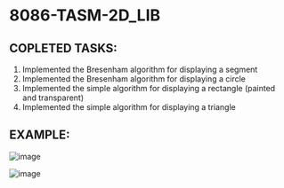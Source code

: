 # 8086-TASM-2D_LIB

COPLETED TASKS:
---------------

1. Implemented the Bresenham algorithm for displaying a segment
2. Implemented the Bresenham algorithm for displaying a circle
3. Implemented the simple algorithm for displaying a rectangle (painted and transparent)
4. Implemented the simple algorithm for displaying a triangle

EXAMPLE:
--------

![image](https://user-images.githubusercontent.com/108875469/178154498-e522a74d-c252-4c2b-8bed-b678ce88331d.png)

![image](https://user-images.githubusercontent.com/108875469/178046821-6ea9395c-146f-4eab-a884-87d5f0c7d975.png)
